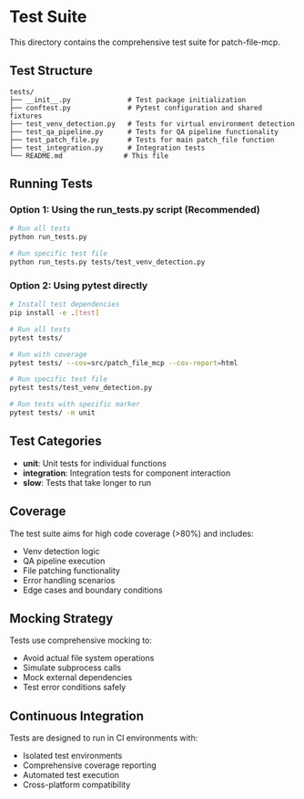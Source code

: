 # Test Suite

This directory contains the comprehensive test suite for patch-file-mcp.

## Test Structure

```
tests/
├── __init__.py              # Test package initialization
├── conftest.py              # Pytest configuration and shared fixtures
├── test_venv_detection.py   # Tests for virtual environment detection
├── test_qa_pipeline.py      # Tests for QA pipeline functionality
├── test_patch_file.py       # Tests for main patch_file function
├── test_integration.py      # Integration tests
└── README.md               # This file
```

## Running Tests

### Option 1: Using the run_tests.py script (Recommended)

```bash
# Run all tests
python run_tests.py

# Run specific test file
python run_tests.py tests/test_venv_detection.py
```

### Option 2: Using pytest directly

```bash
# Install test dependencies
pip install -e .[test]

# Run all tests
pytest tests/

# Run with coverage
pytest tests/ --cov=src/patch_file_mcp --cov-report=html

# Run specific test file
pytest tests/test_venv_detection.py

# Run tests with specific marker
pytest tests/ -m unit
```

## Test Categories

- **unit**: Unit tests for individual functions
- **integration**: Integration tests for component interaction
- **slow**: Tests that take longer to run

## Coverage

The test suite aims for high code coverage (>80%) and includes:

- Venv detection logic
- QA pipeline execution
- File patching functionality
- Error handling scenarios
- Edge cases and boundary conditions

## Mocking Strategy

Tests use comprehensive mocking to:
- Avoid actual file system operations
- Simulate subprocess calls
- Mock external dependencies
- Test error conditions safely

## Continuous Integration

Tests are designed to run in CI environments with:
- Isolated test environments
- Comprehensive coverage reporting
- Automated test execution
- Cross-platform compatibility
